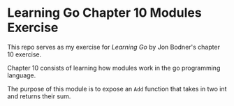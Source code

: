 # Learning Go Chapter 10 Modules Exercise

This repo serves as my exercise for *Learning Go* by Jon Bodner's chapter 10 exercise.

Chapter 10 consists of learning how modules work in the go programming language.

The purpose of this module is to expose an `Add` function that takes in two int and returns their sum.